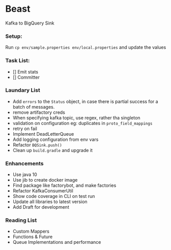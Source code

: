 # Beast

Kafka to BigQuery Sink

### Setup:
Run `cp env/sample.properties env/local.properties` and update the values

### Task List:
 * [] Emit stats
 * [] Committer
 
### Laundary List
* Add `errors` to the `Status` object, in case there is partial success for a batch of messages.
* remove artifactory creds
* When specifying kafka topic, use regex, rather tha singleton
* validation on configuration eg: duplicates in `proto_field_mappings`
* retry on fail
* Implement DeadLetterQueue
* Add logging configuration from env vars
* Refactor `BQSink.push()`
* Clean up `build.gradle` and upgrade it

### Enhancements
* Use java 10
* Use jib to create docker image
* Find package like factorybot, and make factories
* Refactor KafkaConsumerUtil
* Show code coverage in CLI on test run
* Update all libraries to latest version
* Add Draft for development

### Reading List
* Custom Mappers
* Functions & Future
* Queue Implementations and performance

